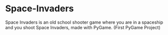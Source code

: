 # Space-Invaders
Space Invaders is an old school shooter game where you are in a spaceship and you shoot Space Invaders, made with PyGame. (First PyGame Project)
